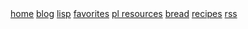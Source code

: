 <div class="navbar">
  <a href="/">home</a>
  <a href="/blog/">blog</a>
  <a href="/blog/lisp/">lisp</a>
  <a href="/favorites/">favorites</a>
  <a href="/pl-resources/">pl resources</a>
  <a href="/bread/">bread</a>
  <a href="/recipes/">recipes</a>
  <a href="/feed.xml">rss</a>
  <!--<a class="newlink" href="/recipes/">recipes</a> -->
</div>
